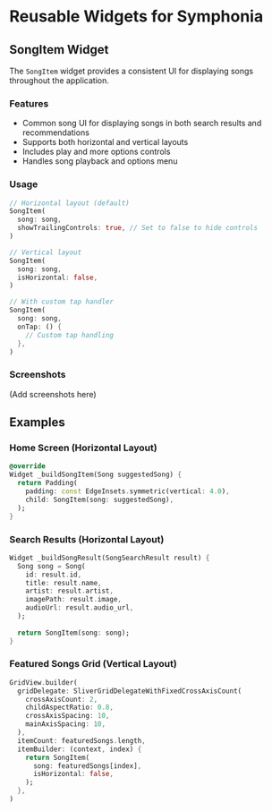 # Reusable Widgets for Symphonia

## SongItem Widget

The `SongItem` widget provides a consistent UI for displaying songs throughout the application.

### Features

- Common song UI for displaying songs in both search results and recommendations
- Supports both horizontal and vertical layouts
- Includes play and more options controls
- Handles song playback and options menu

### Usage

```dart
// Horizontal layout (default)
SongItem(
  song: song,
  showTrailingControls: true, // Set to false to hide controls
)

// Vertical layout
SongItem(
  song: song,
  isHorizontal: false,
)

// With custom tap handler
SongItem(
  song: song,
  onTap: () {
    // Custom tap handling
  },
)
```

### Screenshots

(Add screenshots here)

## Examples

### Home Screen (Horizontal Layout)

```dart
@override
Widget _buildSongItem(Song suggestedSong) {
  return Padding(
    padding: const EdgeInsets.symmetric(vertical: 4.0),
    child: SongItem(song: suggestedSong),
  );
}
```

### Search Results (Horizontal Layout)

```dart
Widget _buildSongResult(SongSearchResult result) {
  Song song = Song(
    id: result.id,
    title: result.name,
    artist: result.artist,
    imagePath: result.image,
    audioUrl: result.audio_url,
  );
  
  return SongItem(song: song);
}
```

### Featured Songs Grid (Vertical Layout)

```dart
GridView.builder(
  gridDelegate: SliverGridDelegateWithFixedCrossAxisCount(
    crossAxisCount: 2,
    childAspectRatio: 0.8,
    crossAxisSpacing: 10,
    mainAxisSpacing: 10,
  ),
  itemCount: featuredSongs.length,
  itemBuilder: (context, index) {
    return SongItem(
      song: featuredSongs[index],
      isHorizontal: false,
    );
  },
)
``` 